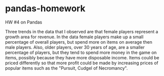 # pandas-homework
HW #4 on Pandas

Three trends in the data that I observed are that female players represent a growth area for revenue. In the data female players make up a small percentage of overall players, but spend more on items on average then male players. Also, older players, over 30 years of age, are a smaller percentage of players, but they tend to spend more money in the game on items, possibly because they have more disposable income. Items could be priced differently so that more profit could be made by increasing prices of popular items such as the "Pursuit, Cudgel of Necromancy". 
